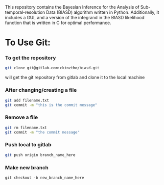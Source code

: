 This repository contains the Bayesian Inference for the Analysis of Sub-temporal-resolution Data (BIASD) algorithm written in Python.
Additionally, it includes a GUI, and a version of the integrand in the BIASD likelihood function that is written in C for optimal performance.

# To Use Git:

### To get the repository
```bash
git clone git@gitlab.com:ckinztho/biasd.git
```
will get the git repository from gitlab and clone it to the local machine

### After changing/creating a file
```bash
git add filename.txt
git commit -m "this is the commit message"
```

### Remove a file
```bash
git rm filename.txt
git commit -m "the commit message"
```

### Push local to gitlab
```bash
git push origin branch_name_here
```

### Make new branch
```git
git checkout -b new_branch_name_here